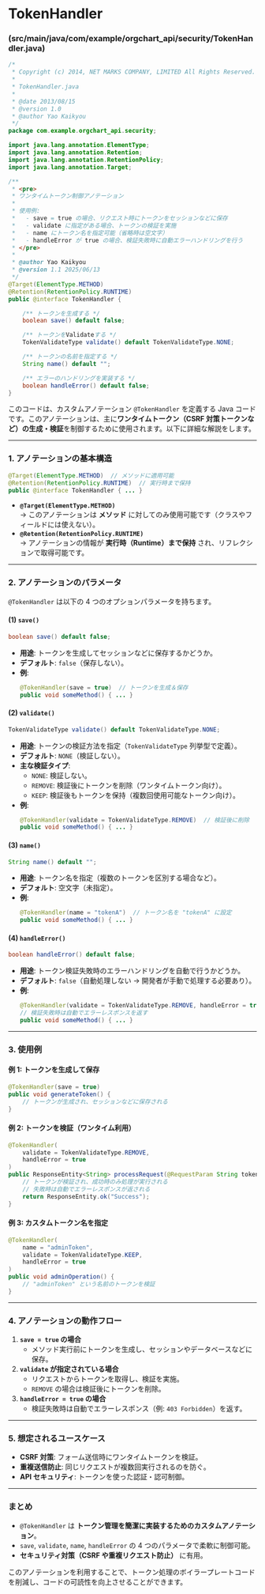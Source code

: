 # TokenHandler

### (src/main/java/com/example/orgchart_api/security/TokenHandler.java)

```java
/*
 * Copyright (c) 2014, NET MARKS COMPANY, LIMITED All Rights Reserved.
 *
 * TokenHandler.java
 *
 * @date 2013/08/15
 * @version 1.0
 * @author Yao Kaikyou
 */
package com.example.orgchart_api.security;

import java.lang.annotation.ElementType;
import java.lang.annotation.Retention;
import java.lang.annotation.RetentionPolicy;
import java.lang.annotation.Target;

/**
 * <pre>
 * ワンタイムトークン制御アノテーション
 *
 * 使用例:
 *   - save = true の場合、リクエスト時にトークンをセッションなどに保存
 *   - validate に指定がある場合、トークンの検証を実施
 *   - name にトークン名を指定可能（省略時は空文字）
 *   - handleError が true の場合、検証失敗時に自動エラーハンドリングを行う
 * </pre>
 *
 * @author Yao Kaikyou
 * @version 1.1 2025/06/13
 */
@Target(ElementType.METHOD)
@Retention(RetentionPolicy.RUNTIME)
public @interface TokenHandler {

    /** トークンを生成する */
    boolean save() default false;

    /** トークンをValidateする */
    TokenValidateType validate() default TokenValidateType.NONE;

    /** トークンの名前を指定する */
    String name() default "";

    /** エラーのハンドリングを実装する */
    boolean handleError() default false;
}


```

このコードは、カスタムアノテーション `@TokenHandler` を定義する Java コードです。このアノテーションは、主に**ワンタイムトークン（CSRF 対策トークンなど）の生成・検証**を制御するために使用されます。以下に詳細な解説をします。

---

### **1. アノテーションの基本構造**

```java
@Target(ElementType.METHOD)  // メソッドに適用可能
@Retention(RetentionPolicy.RUNTIME)  // 実行時まで保持
public @interface TokenHandler { ... }
```

- **`@Target(ElementType.METHOD)`**  
  → このアノテーションは **メソッド** に対してのみ使用可能です（クラスやフィールドには使えない）。
- **`@Retention(RetentionPolicy.RUNTIME)`**  
  → アノテーションの情報が **実行時（Runtime）まで保持** され、リフレクションで取得可能です。

---

### **2. アノテーションのパラメータ**

`@TokenHandler` は以下の 4 つのオプションパラメータを持ちます。

#### **(1) `save()`**

```java
boolean save() default false;
```

- **用途**: トークンを生成してセッションなどに保存するかどうか。
- **デフォルト**: `false`（保存しない）。
- **例**:
  ```java
  @TokenHandler(save = true)  // トークンを生成＆保存
  public void someMethod() { ... }
  ```

#### **(2) `validate()`**

```java
TokenValidateType validate() default TokenValidateType.NONE;
```

- **用途**: トークンの検証方法を指定（`TokenValidateType` 列挙型で定義）。
- **デフォルト**: `NONE`（検証しない）。
- **主な検証タイプ**:
  - `NONE`: 検証しない。
  - `REMOVE`: 検証後にトークンを削除（ワンタイムトークン向け）。
  - `KEEP`: 検証後もトークンを保持（複数回使用可能なトークン向け）。
- **例**:
  ```java
  @TokenHandler(validate = TokenValidateType.REMOVE)  // 検証後に削除
  public void someMethod() { ... }
  ```

#### **(3) `name()`**

```java
String name() default "";
```

- **用途**: トークン名を指定（複数のトークンを区別する場合など）。
- **デフォルト**: 空文字（未指定）。
- **例**:
  ```java
  @TokenHandler(name = "tokenA")  // トークン名を "tokenA" に設定
  public void someMethod() { ... }
  ```

#### **(4) `handleError()`**

```java
boolean handleError() default false;
```

- **用途**: トークン検証失敗時のエラーハンドリングを自動で行うかどうか。
- **デフォルト**: `false`（自動処理しない → 開発者が手動で処理する必要あり）。
- **例**:
  ```java
  @TokenHandler(validate = TokenValidateType.REMOVE, handleError = true)
  // 検証失敗時は自動でエラーレスポンスを返す
  public void someMethod() { ... }
  ```

---

### **3. 使用例**

#### **例 1: トークンを生成して保存**

```java
@TokenHandler(save = true)
public void generateToken() {
    // トークンが生成され、セッションなどに保存される
}
```

#### **例 2: トークンを検証（ワンタイム利用）**

```java
@TokenHandler(
    validate = TokenValidateType.REMOVE,
    handleError = true
)
public ResponseEntity<String> processRequest(@RequestParam String token) {
    // トークンが検証され、成功時のみ処理が実行される
    // 失敗時は自動でエラーレスポンスが返される
    return ResponseEntity.ok("Success");
}
```

#### **例 3: カスタムトークン名を指定**

```java
@TokenHandler(
    name = "adminToken",
    validate = TokenValidateType.KEEP,
    handleError = true
)
public void adminOperation() {
    // "adminToken" という名前のトークンを検証
}
```

---

### **4. アノテーションの動作フロー**

1. **`save = true` の場合**
   - メソッド実行前にトークンを生成し、セッションやデータベースなどに保存。
2. **`validate` が指定されている場合**
   - リクエストからトークンを取得し、検証を実施。
   - `REMOVE` の場合は検証後にトークンを削除。
3. **`handleError = true` の場合**
   - 検証失敗時は自動でエラーレスポンス（例: `403 Forbidden`）を返す。

---

### **5. 想定されるユースケース**

- **CSRF 対策**: フォーム送信時にワンタイムトークンを検証。
- **重複送信防止**: 同じリクエストが複数回実行されるのを防ぐ。
- **API セキュリティ**: トークンを使った認証・認可制御。

---

### **まとめ**

- `@TokenHandler` は **トークン管理を簡潔に実装するためのカスタムアノテーション**。
- `save`, `validate`, `name`, `handleError` の 4 つのパラメータで柔軟に制御可能。
- **セキュリティ対策（CSRF や重複リクエスト防止）** に有用。

このアノテーションを利用することで、トークン処理のボイラープレートコードを削減し、コードの可読性を向上させることができます。
